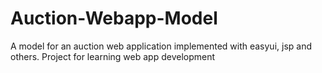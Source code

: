 # Auction-Webapp-Model
A model for an auction web application implemented with easyui, jsp and others. Project for learning web app development
